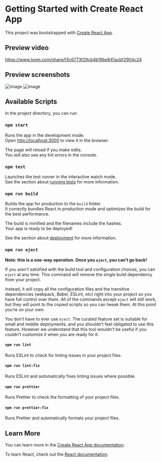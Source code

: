 # Getting Started with Create React App

This project was bootstrapped with [Create React App](https://github.com/facebook/create-react-app).

## Preview video

https://www.loom.com/share/f3c6773f29cb4b19be641acbf2904c24

## Preview screenshots
![image](https://github.com/user-attachments/assets/f27488d6-4700-4aaa-b086-b7ba41d26b1b)
![image](https://github.com/user-attachments/assets/dfa593cf-2639-4508-a42d-2a63107ae910)

## Available Scripts

In the project directory, you can run:

### `npm start`

Runs the app in the development mode.\
Open [http://localhost:3000](http://localhost:3000) to view it in the browser.

The page will reload if you make edits.\
You will also see any lint errors in the console.

### `npm test`

Launches the test runner in the interactive watch mode.\
See the section about [running tests](https://facebook.github.io/create-react-app/docs/running-tests) for more information.

### `npm run build`

Builds the app for production to the `build` folder.\
It correctly bundles React in production mode and optimizes the build for the best performance.

The build is minified and the filenames include the hashes.\
Your app is ready to be deployed!

See the section about [deployment](https://facebook.github.io/create-react-app/docs/deployment) for more information.

### `npm run eject`

**Note: this is a one-way operation. Once you `eject`, you can’t go back!**

If you aren’t satisfied with the build tool and configuration choices, you can `eject` at any time. This command will remove the single build dependency from your project.

Instead, it will copy all the configuration files and the transitive dependencies (webpack, Babel, ESLint, etc) right into your project so you have full control over them. All of the commands except `eject` will still work, but they will point to the copied scripts so you can tweak them. At this point you’re on your own.

You don’t have to ever use `eject`. The curated feature set is suitable for small and middle deployments, and you shouldn’t feel obligated to use this feature. However we understand that this tool wouldn’t be useful if you couldn’t customize it when you are ready for it.

#### `npm run lint`

Runs ESLint to check for linting issues in your project files.

#### `npm run lint:fix`

Runs ESLint and automatically fixes linting issues where possible.

#### `npm run prettier`

Runs Prettier to check the formatting of your project files.

#### `npm run prettier:fix`

Runs Prettier and automatically formats your project files.

## Learn More

You can learn more in the [Create React App documentation](https://facebook.github.io/create-react-app/docs/getting-started).

To learn React, check out the [React documentation](https://reactjs.org/).
